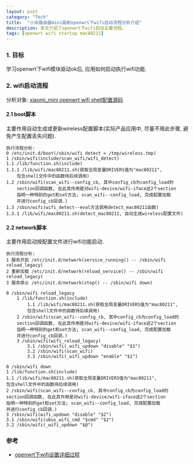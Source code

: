```yaml
---
layout: post
category: "Tech"
title:  "小米路由器mini版刷openwrt下wifi启动流程分析介绍"
description: 本文介绍了openwrt下wifi启动主要流程。
tags: [openwrt wifi startup mac80211]
---
```


### 1. 目标  ###
  学习openwrt下wifi模块驱动ok后, 应用如何启动执行wifi功能.

### 2. wifi启动流程  ###
分析对象: <a href="https://github.com/richardhmm/HMMCodeRepository/tree/master/xiaomi-rootfs">xiaomi_mini openwrt wifi shell配置源码  </a>

#### 2.1 boot脚本  ####
主要作用自动生成或更新wireless配置脚本(实际产品应用中, 尽量不用此步骤, 避免产生配置丢失问题).

~~~
执行流程分析:
0 /etc/init.d/boot(/sbin/wifi detect > /tmp/wireless.tmp)
1 /sbin/wifi(include/scan_wifi/wifi_detect)
1.1 /lib/function.sh(include)
1.1.1 /lib/wifi/mac80211.sh(获取全局变量DRIVERS值为"mac80211", 
    包含shell文件中的函数待后续调用)
1.2 /sbin/wifi(scan_wifi--config_cb, 其中config_cb为config_load的
    section回调函数, 在此其作用是对wifi-device/wifi-iface这2个section
    指明一种特别的get和set方法; scan_wifi--config_load, 完成配置加载
    并进行config_cb回调.)
1.3 /sbin/wifi(wifi_detect--eval方法调用detect_mac80211函数)
1.3.1 /lib/wifi/mac80211.sh(detect_mac80211, 自动生成wireless配置文件)
~~~

#### 2.2 network脚本  ####
主要作用启动按配置文件进行wifi功能启动.

~~~
执行流程分析:
1 服务开启 /etc/init.d/network(service_running() -- /sbin/wifi reload_legacy)
2 重新加载 /etc/init.d/network(reload_service() -- /sbin/wifi reload_legacy)
3 服务停止 /etc/init.d/network(stop() -- /sbin/wifi down)

0 /sbin/wifi reload_legacy
	1 /lib/function.sh(include)
		1.1 /lib/wifi/mac80211.sh(获取全局变量DRIVERS值为"mac80211", 
		包含shell文件中的函数待后续调用)
	2 /sbin/wifi(scan_wifi--config_cb, 其中config_cb为config_load的
	section回调函数, 在此其作用是对wifi-device/wifi-iface这2个section
	指明一种特别的get和set方法; scan_wifi--config_load, 完成配置加载
	并进行config_cb回调.)
	3 /sbin/wifi(wifi_reload_legacy)
		3.1 /sbin/wifi(_wifi_updown "disable" "$1")
		3.2 /sbin/wifi(scan_wifi)
		3.3 /sbin/wifi(_wifi_updown "enable" "$1")

0 /sbin/wifi down
1 /lib/function.sh(include)
1.1 /lib/wifi/mac80211.sh(获取全局变量DRIVERS值为"mac80211", 
包含shell文件中的函数待后续调用)
2 /sbin/wifi(scan_wifi--config_cb, 其中config_cb为config_load的
section回调函数, 在此其作用是对wifi-device/wifi-iface这2个section
指明一种特别的get和set方法; scan_wifi--config_load, 完成配置加载
并进行config_cb回调.)
3 /sbin/wifi(wifi_updown "disable" "$2")
3.1 /sbin/wifi(ubus_wifi_cmd "$cmd" "$2")
3.2 /sbin/wifi(_wifi_updown "$@")
~~~

### 参考  ###
* <a href="http://blog.csdn.net/hui523hui523hui523/article/details/38493725">openwrt下wifi设置详细过程  </a>


